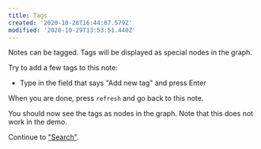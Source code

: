 ```yaml
---
title: Tags
created: '2020-10-28T16:44:07.579Z'
modified: '2020-10-29T13:53:51.440Z'
---
```


Notes can be tagged. Tags will be displayed as special nodes in the graph.

Try to add a few tags to this note:
- Type in the field that says "Add new tag" and press Enter

When you are done, press `refresh` and go back to this note.

You should now see the tags as nodes in the graph.
Note that this does not work in the demo. 

Continue to ["Search"](Search.md).